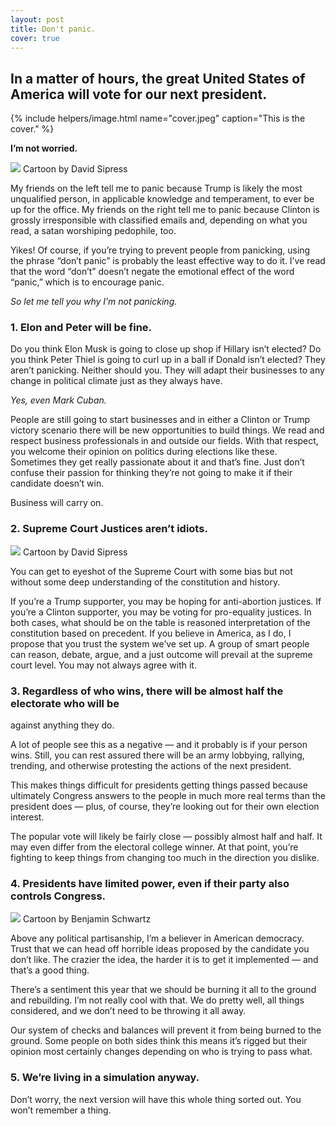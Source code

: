 ```yaml
---
layout: post
title: Don't panic.
cover: true
---
```


## In a matter of hours, the great United States of America will vote for our next president.

{% include helpers/image.html name="cover.jpeg" caption="This is the cover." %}

**I’m not worried.**

![](https://cdn-images-1.medium.com/max/1600/0*Ev_gNvaxy8GYxK-N.)
<span class="figcaption_hack">Cartoon by David Sipress</span>

My friends on the left tell me to panic because Trump is likely the most
unqualified person, in applicable knowledge and temperament, to ever be up for
the office. My friends on the right tell me to panic because Clinton is grossly
irresponsible with classified emails and, depending on what you read, a satan
worshiping pedophile, too.

Yikes! Of course, if you’re trying to prevent people from panicking, using the
phrase “don’t panic” is probably the least effective way to do it. I’ve read
that the word “don’t” doesn’t negate the emotional effect of the word “panic,”
which is to encourage panic.

*So let me tell you why I’m not panicking.*

### 1. Elon and Peter will be fine.

Do you think Elon Musk is going to close up shop if Hillary isn’t elected? Do
you think Peter Thiel is going to curl up in a ball if Donald isn’t elected?
They aren’t panicking. Neither should you. They will adapt their businesses to
any change in political climate just as they always have.

*Yes, even Mark Cuban.*

People are still going to start businesses and in either a Clinton or Trump
victory scenario there will be new opportunities to build things. We read and
respect business professionals in and outside our fields. With that respect, you
welcome their opinion on politics during elections like these. Sometimes they
get really passionate about it and that’s fine. Just don’t confuse their passion
for thinking they’re not going to make it if their candidate doesn’t win.

Business will carry on.

### 2. Supreme Court Justices aren’t idiots.

![](https://cdn-images-1.medium.com/max/1200/0*nzWIdMkwZotZGfq2.)
<span class="figcaption_hack">Cartoon by David Sipress</span>

You can get to eyeshot of the Supreme Court with some bias but not without some
deep understanding of the constitution and history.

If you’re a Trump supporter, you may be hoping for anti-abortion justices. If
you’re a Clinton supporter, you may be voting for pro-equality justices. In both
cases, what should be on the table is reasoned interpretation of the
constitution based on precedent. If you believe in America, as I do, I propose
that you trust the system we’ve set up. A group of smart people can reason,
debate, argue, and a just outcome will prevail at the supreme court level. You
may not always agree with it.

### 3. Regardless of who wins, there will be almost half the electorate who will be
against anything they do.

A lot of people see this as a negative — and it probably is if your person wins.
Still, you can rest assured there will be an army lobbying, rallying, trending,
and otherwise protesting the actions of the next president.

This makes things difficult for presidents getting things passed because
ultimately Congress answers to the people in much more real terms than the
president does — plus, of course, they’re looking out for their own election
interest.

The popular vote will likely be fairly close — possibly almost half and half. It
may even differ from the electoral college winner. At that point, you’re
fighting to keep things from changing too much in the direction you dislike.

### 4. Presidents have limited power, even if their party also controls Congress.

![](https://cdn-images-1.medium.com/max/1200/0*q0uLu5TBYnbmBoO6.)
<span class="figcaption_hack">Cartoon by Benjamin Schwartz</span>

Above any political partisanship, I’m a believer in American democracy. Trust
that we can head off horrible ideas proposed by the candidate you don’t like.
The crazier the idea, the harder it is to get it implemented — and that’s a good
thing.

There’s a sentiment this year that we should be burning it all to the ground and
rebuilding. I’m not really cool with that. We do pretty well, all things
considered, and we don’t need to be throwing it all away.

Our system of checks and balances will prevent it from being burned to the
ground. Some people on both sides think this means it’s rigged but their opinion
most certainly changes depending on who is trying to pass what.

### 5. We’re living in a simulation anyway.

Don’t worry, the next version will have this whole thing sorted out. You won’t
remember a thing.
